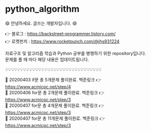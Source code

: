 # python_algorithm
:smile: 안녕하세요. 글쓰는 개발자입니다. :smile:

:point_right: 블로그 : https://backstreet-programmer.tistory.com/  
:point_right: 로켓펀치 : https://www.rocketpunch.com/@jhs931224


자료구조 및 알고리즘 학습과 Python 공부를 병행하기 위한 repository입니다.  
문제를 풀 때 마다 해당 내용은 업데이트됩니다.


:bulb::bulb::bulb::bulb::bulb::bulb::bulb::bulb::bulb::bulb::bulb::bulb::bulb::bulb::bulb::bulb::bulb::bulb::bulb::bulb::bulb::bulb::bulb::bulb::bulb::bulb::bulb::bulb::bulb::bulb::bulb::bulb:


:facepunch: 20200403 if문 총 5개문제 풀이완료. 백준링크 :point_right: https://www.acmicpc.net/step/4  
:facepunch: 20200406 for문 총 2개문제 풀이완료. 백준링크 :point_right: https://www.acmicpc.net/step/3  
:facepunch: 20200407 for문 총 4개문제 풀이완료. 백준링크 :point_right: https://www.acmicpc.net/step/3  
:facepunch: 20200407 for문 총 11개문제 풀이완료. 백준링크 :point_right: https://www.acmicpc.net/step/3  
